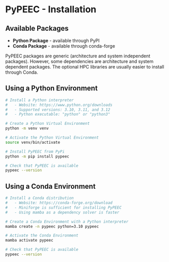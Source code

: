 # PyPEEC - Installation

## Available Packages

* **Python Package** - available through PyPI
* **Conda Package** - available through conda-forge

PyPEEC packages are generic (architecture and system independent packages).
However, some dependencies are architecture and system dependent packages.
The optional HPC libraries are usually easier to install through Conda.

## Using a Python Environment

```bash
# Install a Python interpreter
#   - Website: https://www.python.org/downloads
#   - Supported versions: 3.10, 3.11, and 3.12
#   - Python executable: "python" or "python3"

# Create a Python Virtual Environment
python -m venv venv

# Activate the Python Virtual Environment
source venv/bin/activate

# Install PyPEEC from PyPi
python -m pip install pypeec

# Check that PyPEEC is available
pypeec --version
```

## Using a Conda Environment

```bash
# Install a Conda distribution
#   - Website: https://conda-forge.org/download
#   - Miniforge is sufficient for installing PyPEEC
#   - Using mamba as a dependency solver is faster

# Create a Conda Environment with a Python interpreter
mamba create -n pypeec python=3.10 pypeec

# Activate the Conda Environment
mamba activate pypeec

# Check that PyPEEC is available
pypeec --version
```
